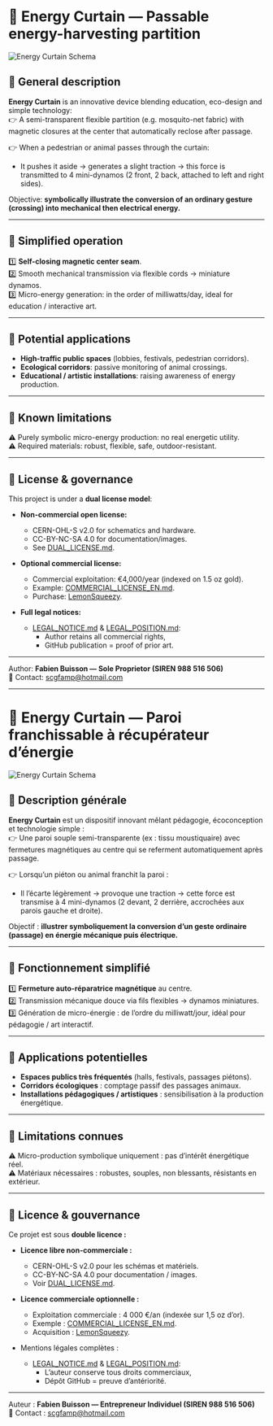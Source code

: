 # 🧩 Energy Curtain — Passable energy-harvesting partition

![Energy Curtain Schema](docs/Energy-Curtain-schema.png)

## 🌿 General description
**Energy Curtain** is an innovative device blending education, eco-design and simple technology:  
👉 A semi-transparent flexible partition (e.g. mosquito-net fabric) with magnetic closures at the center that automatically reclose after passage.

👉 When a pedestrian or animal passes through the curtain:
- It pushes it aside → generates a slight traction → this force is transmitted to 4 mini-dynamos (2 front, 2 back, attached to left and right sides).

Objective: **symbolically illustrate the conversion of an ordinary gesture (crossing) into mechanical then electrical energy.**

---

## 🔧 Simplified operation
1️⃣ **Self-closing magnetic center seam**.  
2️⃣ Smooth mechanical transmission via flexible cords → miniature dynamos.  
3️⃣ Micro-energy generation: in the order of milliwatts/day, ideal for education / interactive art.

---

## 🎯 Potential applications
- **High-traffic public spaces** (lobbies, festivals, pedestrian corridors).  
- **Ecological corridors**: passive monitoring of animal crossings.  
- **Educational / artistic installations**: raising awareness of energy production.

---

## 🔔 Known limitations
⚠️ Purely symbolic micro-energy production: no real energetic utility.  
⚠️ Required materials: robust, flexible, safe, outdoor-resistant.

---

## 📜 License & governance

This project is under a **dual license model**:

- **Non-commercial open license:**
  - CERN-OHL-S v2.0 for schematics and hardware.
  - CC-BY-NC-SA 4.0 for documentation/images.
  - See [DUAL_LICENSE.md](governance/DUAL_LICENSE.md).

- **Optional commercial license:**
  - Commercial exploitation: €4,000/year (indexed on 1.5 oz gold).
  - Example: [COMMERCIAL_LICENSE_EN.md](governance/COMMERCIAL_LICENSE_EN.md).
  - Purchase: [LemonSqueezy](https://scgfamp.lemonsqueezy.com/buy/8430de49-9b31-4802-a4e6-0b24f7f69aad).

- **Full legal notices:**
  - [LEGAL_NOTICE.md](governance/LEGAL_NOTICE.md) & [LEGAL_POSITION.md](governance/LEGAL_POSITION.md):
    - Author retains all commercial rights,
    - GitHub publication = proof of prior art.


---

Author: **Fabien Buisson — Sole Proprietor (SIREN 988 516 506)**  
📧 Contact: [scgfamp@hotmail.com](mailto:scgfamp@hotmail.com)

---

# 🧩 Energy Curtain — Paroi franchissable à récupérateur d’énergie

![Energy Curtain Schema](docs/Energy-Curtain-schema.png)

## 🌿 Description générale
**Energy Curtain** est un dispositif innovant mêlant pédagogie, écoconception et technologie simple :  
👉 Une paroi souple semi-transparente (ex : tissu moustiquaire) avec fermetures magnétiques au centre qui se referment automatiquement après passage.

👉 Lorsqu’un piéton ou animal franchit la paroi :
- Il l’écarte légèrement → provoque une traction → cette force est transmise à 4 mini-dynamos (2 devant, 2 derrière, accrochées aux parois gauche et droite).

Objectif : **illustrer symboliquement la conversion d’un geste ordinaire (passage) en énergie mécanique puis électrique.**

---

## 🔧 Fonctionnement simplifié
1️⃣ **Fermeture auto-réparatrice magnétique** au centre.  
2️⃣ Transmission mécanique douce via fils flexibles → dynamos miniatures.  
3️⃣ Génération de micro-énergie : de l’ordre du milliwatt/jour, idéal pour pédagogie / art interactif.

---

## 🎯 Applications potentielles
- **Espaces publics très fréquentés** (halls, festivals, passages piétons).  
- **Corridors écologiques** : comptage passif des passages animaux.  
- **Installations pédagogiques / artistiques** : sensibilisation à la production énergétique.

---

## 🔔 Limitations connues
⚠️ Micro-production symbolique uniquement : pas d’intérêt énergétique réel.  
⚠️ Matériaux nécessaires : robustes, souples, non blessants, résistants en extérieur.

---

## 📜 Licence & gouvernance
Ce projet est sous **double licence :**

- **Licence libre non-commerciale :**
  - CERN-OHL-S v2.0 pour les schémas et matériels.
  - CC-BY-NC-SA 4.0 pour documentation / images.
  - Voir [DUAL_LICENSE.md](governance/DUAL_LICENSE.md).

- **Licence commerciale optionnelle :**
  - Exploitation commerciale : 4 000 €/an (indexée sur 1,5 oz d’or).
  - Exemple : [COMMERCIAL_LICENSE_EN.md](governance/COMMERCIAL_LICENSE_EN.md).
  - Acquisition : [LemonSqueezy](https://scgfamp.lemonsqueezy.com/buy/8430de49-9b31-4802-a4e6-0b24f7f69aad).

- Mentions légales complètes :
  - [LEGAL_NOTICE.md](governance/LEGAL_NOTICE.md) & [LEGAL_POSITION.md](governance/LEGAL_POSITION.md):
    - L’auteur conserve tous droits commerciaux,
    - Dépôt GitHub = preuve d’antériorité.

---

Auteur : **Fabien Buisson — Entrepreneur Individuel (SIREN 988 516 506)**  
📧 Contact : [scgfamp@hotmail.com](mailto:scgfamp@hotmail.com)

